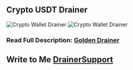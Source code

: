 ## Crypto USDT Drainer

![Crypto Wallet Drainer](https://s3.timeweb.com/1f7344ba-1965520e-2817-4cbe-af09-45fc695f40be/3.png)
![Crypto Wallet Drainer](https://s3.timeweb.com/1f7344ba-1965520e-2817-4cbe-af09-45fc695f40be/4.png)

### Read Full Description: [Golden Drainer](https://telegra.ph/Golden-Drainer-10-22)

## Write to Me  [DrainerSupport](https://t.me/cryptodralner) 
